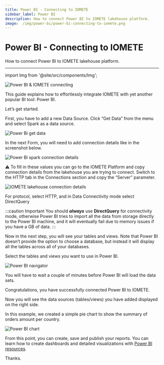 ```yaml
---
title: Power BI - Connecting to IOMETE
sidebar_label: Power BI
description: How to connect Power BI to IOMETE lakehouse platform.
image:  /img/power-bi/power-bi-connecting-to-iomete.png
---
```



# Power BI - Connecting to IOMETE

How to connect Power BI to IOMETE lakehouse platform.
___

<!-- <head>
  <meta property="og:image" content="/img/power-bi/power-bi-connecting-to-iomete.png" />
</head> -->

import Img from '@site/src/components/Img';


![Power BI & IOMETE connecting](/img/guides/power-bi/power-bi-connecting-to-iomete.png)


This guide explains how to effortlessly integrate IOMETE with yet another popular BI tool: Power BI.

Let’s get started.

First, you have to add a new Data Source. Click “Get Data” from the menu and select Spark as a data source.

<Img src="/img/guides/power-bi/get-data.png" alt="Power Bi get data"/>

In the next Form, you will need to add connection details like in the screenshot below.

<Img src="/img/guides/power-bi/spark-connection-details.png" alt="Power Bi spark connection details"/>


⚠️ To fill in these values you can go to the IOMETE Platform and copy connection details from the lakehouse you are trying to connect. Switch to the HTTP tab in the Connections section and copy the “Server” parameter.

<Img src="/img/guides/power-bi/iomete-lakehouse-connection-details.png" alt="IOMETE lakehouse connection details"/>

For protocol, select HTTP, and in Data Connectivity mode select DirectQuery


:::caution Important
You should ***always*** use **DirectQuery** for connectivity mode, otherwise Power BI tries to import all the data from storage directly to the Power BI machine, and it will eventually fail due to memory issues if you have a GB of data.
:::

Now in the next step, you will see your tables and views. Note that Power BI doesn’t provide the option to choose a database, but instead it will display all the tables across all of your databases.

Select the tables and views you want to use in Power BI.

<Img src="/img/guides/power-bi/power-bi-navigator.png" alt="Power BI navigator"/>


You will have to wait a couple of minutes before Power BI will load the data sets. 

Congratulations, you have successfully connected Power BI to IOMETE.

Now you will see the data sources (tables/views) you have added displayed on the right side.

In this example, we created a simple pie chart to show the summary of orders amount per country.

<Img src="/img/guides/power-bi/power-bi-chart.png" alt="Power BI chart"/>

From this point, you can create, save and publish your reports. You can learn how to create dashboards and detailed visualizations with [Power BI resources](https://learn.microsoft.com/en-us/power-bi/).

Thanks.
